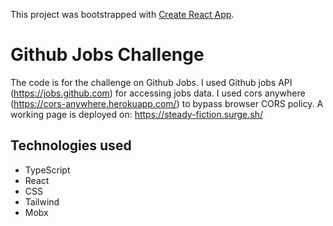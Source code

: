 This project was bootstrapped with [Create React App](https://github.com/facebook/create-react-app).

# Github Jobs Challenge

The code is for the challenge on Github Jobs. I used Github jobs API (https://jobs.github.com) for accessing jobs data. I used cors anywhere (https://cors-anywhere.herokuapp.com/) to bypass browser CORS policy. A working page is deployed on: https://steady-fiction.surge.sh/

## Technologies used

- TypeScript
- React
- CSS
- Tailwind
- Mobx
